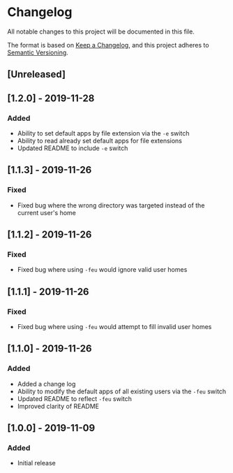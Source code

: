 # Changelog

All notable changes to this project will be documented in this file.

The format is based on [Keep a Changelog](https://keepachangelog.com/en/1.0.0/),
and this project adheres to [Semantic Versioning](https://semver.org/spec/v2.0.0.html).

## [Unreleased]

## [1.2.0] - 2019-11-28
### Added
* Ability to set default apps by file extension via the `-e` switch
* Ability to read already set default apps for file extensions
* Updated README to include `-e` switch

## [1.1.3] - 2019-11-26
### Fixed
* Fixed bug where the wrong directory was targeted instead of the current user's home

## [1.1.2] - 2019-11-26
### Fixed
* Fixed bug where using `-feu` would ignore valid user homes

## [1.1.1] - 2019-11-26
### Fixed
* Fixed bug where using `-feu` would attempt to fill invalid user homes

## [1.1.0] - 2019-11-26
### Added
* Added a change log
* Ability to modify the default apps of all existing users via the `-feu` switch
* Updated README to reflect `-feu` switch
* Improved clarity of README

## [1.0.0] - 2019-11-09
### Added
* Initial release
